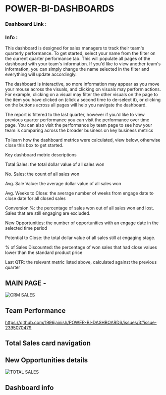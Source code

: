 # POWER-BI-DASHBOARDS

### Dashboard Link : 


### Info :

This dashboard is designed for sales managers to track their team's quarterly performance. To get started, select your name from the filter on the current quarter performance tab. This will populate all pages of the dashboard with your team's information. If you'd like to view another team's information, you can simply change the name selected in the filter and everything will update accordingly.

The dashboard is interactive, so more information may appear as you move your mouse across the visuals, and clicking on visuals may perform actions. For example, clicking on a visual may filter the other visuals on the page to the item you have clicked on (click a second time to de-select it), or clicking on the buttons across all pages will help you navigate the dashboard.

The report is filtered to the last quarter, however if you'd like to view previous quarter performance you can visit the performance over time page. You can also visit the performance by team page to see how your team is comparing across the broader business on key business metrics

To learn how the dashboard metrics were calculated, view below, otherwise close this box to get started.



Key dashboard metric descriptions


Total Sales: the total dollar value of all sales won

No. Sales: the count of all sales won

Avg. Sale Value: the average dollar value of all sales won

Avg. Weeks to Close: the average number of weeks from engage date to close date for all closed sales

Conversion %: the percentage of sales won out of all sales won and lost. Sales that are still engaging are excluded.

New Opportunities: the number of opportunities with an engage date in the selected time period

Potential to Close: the total dollar value of all sales still at engaging stage.

% of Sales Discounted: the percentage of won sales that had close values lower than the standard product price

Last QTR: the relevant metric listed above, calculated against the previous quarter

## MAIN PAGE - 
![CRM SALES](https://github.com/1996jainish/POWER-BI-DASHBOARDS/assets/96227750/53babf23-44ac-4d79-94f9-68837be52daa)

## Team Performance
https://github.com/1996jainish/POWER-BI-DASHBOARDS/issues/3#issue-2395070479

## Total Sales card navigation 


## New Opportunities details
![TOTAL SALES](https://github.com/1996jainish/POWER-BI-DASHBOARDS/assets/96227750/5d0a641c-6790-4024-a80d-af073601e38f)


## Dashboard info 

